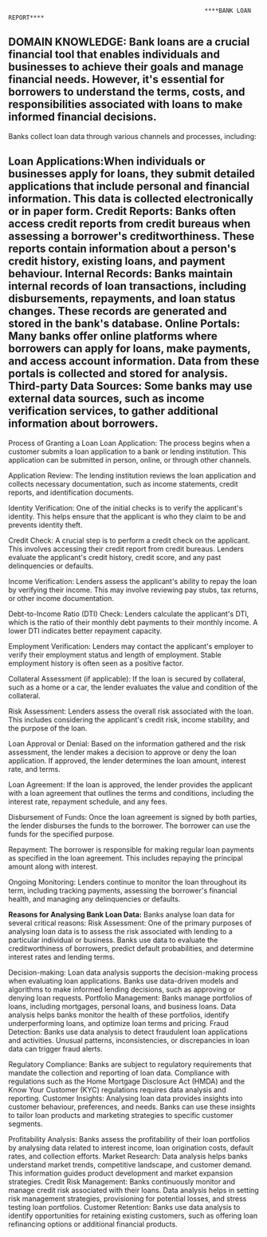                                                            ****BANK LOAN REPORT****
DOMAIN KNOWLEDGE: 
  Bank loans are a crucial financial tool that enables individuals and businesses to achieve their goals and manage financial needs. However, it's essential for borrowers to understand the terms, costs, and responsibilities associated with loans to make informed financial decisions.
-
Banks collect loan data through various channels and processes, including:

  Loan Applications:When individuals or businesses apply for loans, they submit detailed applications that include personal and financial information. This data is collected electronically or in paper form.
  Credit Reports: Banks often access credit reports from credit bureaus when assessing a borrower's creditworthiness. These reports contain information about a person's credit history, existing loans, and payment behaviour.
  Internal Records: Banks maintain internal records of loan transactions, including disbursements, repayments, and loan status changes. These records are generated and stored in the bank's database.
  Online Portals: Many banks offer online platforms where borrowers can apply for loans, make payments, and access account information. Data from these portals is collected and stored for analysis.
  Third-party Data Sources: Some banks may use external data sources, such as income verification services, to gather additional information about borrowers.
-
Process of Granting a Loan
  Loan Application:
  The process begins when a customer submits a loan application to a bank or lending institution. This application can be submitted in person, online, or through other channels.
  
  Application Review:
  The lending institution reviews the loan application and collects necessary documentation, such as income statements, credit reports, and identification documents.
  
  Identity Verification:
  One of the initial checks is to verify the applicant's identity. This helps ensure that the applicant is who they claim to be and prevents identity theft.
  
  Credit Check:
  A crucial step is to perform a credit check on the applicant. This involves accessing their credit report from credit bureaus. Lenders evaluate the applicant's credit history, credit score, and any past delinquencies or defaults.
  
  Income Verification:
  Lenders assess the applicant's ability to repay the loan by verifying their income. This may involve reviewing pay stubs, tax returns, or other income documentation.
  
  Debt-to-Income Ratio (DTI) Check:
  Lenders calculate the applicant's DTI, which is the ratio of their monthly debt payments to their monthly income. A lower DTI indicates better repayment capacity.

  Employment Verification:
  Lenders may contact the applicant's employer to verify their employment status and length of employment. Stable employment history is often seen as a positive factor.
  
  Collateral Assessment (if applicable):
  If the loan is secured by collateral, such as a home or a car, the lender evaluates the value and condition of the collateral.
  
  Risk Assessment:
  Lenders assess the overall risk associated with the loan. This includes considering the applicant's credit risk, income stability, and the purpose of the loan.
  
  Loan Approval or Denial: 
  Based on the information gathered and the risk assessment, the lender makes a decision to approve or deny the loan application. If approved, the lender determines the loan amount, interest rate, and terms.

  Loan Agreement: 
  If the loan is approved, the lender provides the applicant with a loan agreement that outlines the terms and conditions, including the interest rate, repayment schedule, and any fees.
  
  Disbursement of Funds: 
  Once the loan agreement is signed by both parties, the lender disburses the funds to the borrower. The borrower can use the funds for the specified purpose.
  
  Repayment: 
  The borrower is responsible for making regular loan payments as specified in the loan agreement. This includes repaying the principal amount along with interest.
  
  Ongoing Monitoring: 
  Lenders continue to monitor the loan throughout its term, including tracking payments, assessing the borrower's financial health, and managing any delinquencies or defaults.

**Reasons for Analysing Bank Loan Data:**
    Banks analyse loan data for several critical reasons:
    Risk Assessment: One of the primary purposes of analysing loan data is to assess the risk associated with lending to a particular individual or business. Banks use data to evaluate the creditworthiness of         borrowers, predict default probabilities, and determine interest rates and lending terms.

  Decision-making: Loan data analysis supports the decision-making process when evaluating loan applications. Banks use data-driven models and algorithms to make informed lending decisions, such as approving or     denying loan requests.
  Portfolio Management: Banks manage portfolios of loans, including mortgages, personal loans, and business loans. Data analysis helps banks monitor the health of these portfolios, identify underperforming loans,   and optimize loan terms and pricing.
  Fraud Detection: Banks use data analysis to detect fraudulent loan applications and activities. Unusual patterns, inconsistencies, or discrepancies in loan data can trigger fraud alerts.

  Regulatory Compliance: Banks are subject to regulatory requirements that mandate the collection and reporting of loan data. Compliance with regulations such as the Home Mortgage Disclosure Act (HMDA) and the      Know Your Customer (KYC) regulations requires data analysis and reporting.
  Customer Insights: Analysing loan data provides insights into customer behaviour, preferences, and needs. Banks can use these insights to tailor loan products and marketing strategies to specific customer        segments.

  Profitability Analysis: Banks assess the profitability of their loan portfolios by analysing data related to interest income, loan origination costs, default rates, and collection efforts.
  Market Research: Data analysis helps banks understand market trends, competitive landscape, and customer demand. This information guides product development and market expansion strategies.
  Credit Risk Management: Banks continuously monitor and manage credit risk associated with their loans. Data analysis helps in setting risk management strategies, provisioning for potential losses, and stress      testing loan portfolios.
  Customer Retention: Banks use data analysis to identify opportunities for retaining existing customers, such as offering loan refinancing options or additional financial products.
  
  
